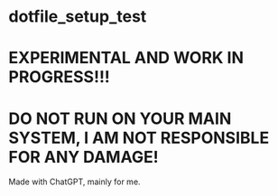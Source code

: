 # dotfile_setup_test


# EXPERIMENTAL AND WORK IN PROGRESS!!!
# DO NOT RUN ON YOUR MAIN SYSTEM, I AM NOT RESPONSIBLE FOR ANY DAMAGE!

Made with ChatGPT, mainly for me.
